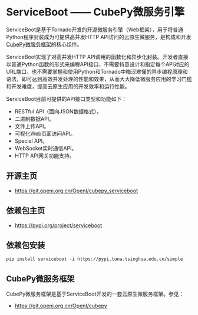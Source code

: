 # ServiceBoot —— CubePy微服务引擎

ServiceBoot是基于Tornado开发的开源微服务引擎（Web框架），用于将普通Python程序封装成为可提供高并发HTTP API访问的云原生微服务，是构成和开发[CubePy微服务框架](https://git.openi.org.cn/OpenI/cubepy)的核心组件。

ServiceBoot实现了对高并发HTTP API调用的函数化和异步化封装。开发者直接以普通Python函数的形式来编程API接口，不需要特意设计和指定每个API对应的URL端口，也不需要掌握和使用Python和Tornado中晦涩难懂的异步编程原理和语法，即可达到高效并发处理的性能和效果，从而大大降低微服务应用的学习门槛和开发难度，提高云原生应用的开发效率和运行性能。

ServiceBoot目前可提供的API接口类型和功能如下：

- RESTful API（面向JSON数据格式）。
- 二进制数据API。
- 文件上传API。
- 可视化Web页面访问API。
- Special API。
- WebSocket实时通信API。
- HTTP API网关功能支持。

## 开源主页 

- https://git.openi.org.cn/OpenI/cubepy_serviceboot

## 依赖包主页 

- https://pypi.org/project/serviceboot

## 依赖包安装

    pip install serviceboot -i https://pypi.tuna.tsinghua.edu.cn/simple

## CubePy微服务框架

CubePy微服务框架是基于ServiceBoot开发的一套云原生微服务框架。参见：

- https://git.openi.org.cn/OpenI/cubepy
